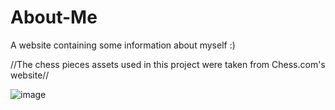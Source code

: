 # About-Me
A website containing some information about myself :)

//The chess pieces assets used in this project were taken from Chess.com's website//

![image](https://github.com/poissonfou/About-Me/assets/102704201/8a924156-3bd0-4dfd-8406-d088fb8706a3)
